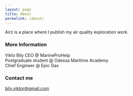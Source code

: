 ```yaml
---
layout: page
title: About
permalink: /about/
---
```


Airz is a place where I publish my air quality exploration work.

### More Information

Vikto Bily
CEO @ MarineProHelp  
Postgraduate student @ Odessa Maritime Academy  
Chief Engineer @ Epic Gas  

### Contact me

[bily.viktor@gmail.com](mailto:bily.viktor@gmail.com)
